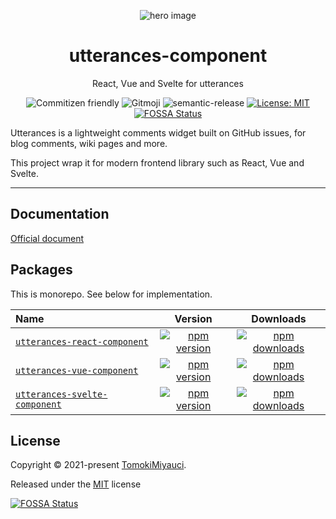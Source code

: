 <p align="center">
  <img alt="hero image" src="https://res.cloudinary.com/dz3vsv9pg/image/upload/v1625748894/projects/utterances-component/hero.png"  />
  <h1 align="center"> utterances-component</h1>
</p>

<p align="center">
  React, Vue and Svelte for utterances
</p>

<div align="center">

![Commitizen friendly](https://img.shields.io/badge/commitizen-friendly-brightgreen.svg)
![Gitmoji](https://img.shields.io/badge/gitmoji-%20😜%20😍-FFDD67.svg?style=flat)
![semantic-release](https://img.shields.io/badge/%20%20%F0%9F%93%A6%F0%9F%9A%80-semantic--release-e10079.svg)
[![License: MIT](https://img.shields.io/badge/License-MIT-yellow.svg)](./LICENSE)
[![FOSSA Status](https://app.fossa.com/api/projects/custom%2B26231%2Fgithub.com%2FTomokiMiyauci%2Futterances-component.svg?type=small)](https://app.fossa.com/projects/custom%2B26231%2Fgithub.com%2FTomokiMiyauci%2Futterances-component?ref=badge_small)

</div>

Utterances is a lightweight comments widget built on GitHub issues, for blog comments, wiki pages and more.

This project wrap it for modern frontend library such as React, Vue and Svelte.

---

## Documentation

[Official document](https://utteranc.es/)

## Packages

This is monorepo. See below for implementation.

| Name                                                         |                                                                  Version                                                                  |                                                                  Downloads                                                                   |
| :----------------------------------------------------------- | :---------------------------------------------------------------------------------------------------------------------------------------: | :------------------------------------------------------------------------------------------------------------------------------------------: |
| [`utterances-react-component`](./packages/react/README.md)   |  [![npm version](https://img.shields.io/npm/v/utterances-react-component.svg)](https://www.npmjs.com/package/utterances-react-component)  |  [![npm downloads](https://img.shields.io/npm/dt/utterances-react-component.svg)](https://www.npmjs.com/package/utterances-react-component)  |
| [`utterances-vue-component`](./packages/vue/README.md)       |    [![npm version](https://img.shields.io/npm/v/utterances-vue-component.svg)](https://www.npmjs.com/package/utterances-vue-component)    |    [![npm downloads](https://img.shields.io/npm/dt/utterances-vue-component.svg)](https://www.npmjs.com/package/utterances-vue-component)    |
| [`utterances-svelte-component`](./packages/svelte/README.md) | [![npm version](https://img.shields.io/npm/v/utterances-svelte-component.svg)](https://www.npmjs.com/package/utterances-svelte-component) | [![npm downloads](https://img.shields.io/npm/dt/utterances-svelte-component.svg)](https://www.npmjs.com/package/utterances-svelte-component) |

## License

Copyright © 2021-present [TomokiMiyauci](https://github.com/TomokiMiyauci).

Released under the [MIT](./LICENSE) license

[![FOSSA Status](https://app.fossa.com/api/projects/custom%2B26231%2Fgithub.com%2FTomokiMiyauci%2Futterances-component.svg?type=large)](https://app.fossa.com/projects/custom%2B26231%2Fgithub.com%2FTomokiMiyauci%2Futterances-component?ref=badge_large)
